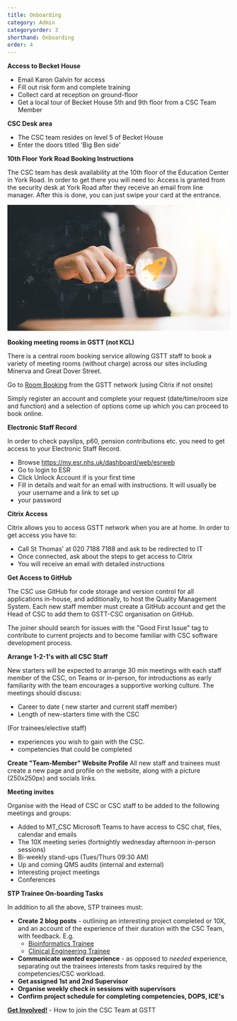 ```yaml
---
title: Onboarding
category: Admin
categoryorder: 3
shorthand: Onboarding
order: 4
---
```


**Access to Becket House**
   - Email Karon Galvin for access
   - Fill out risk form and complete training
   - Collect card at reception on ground-floor
   - Get a local tour of Becket House 5th and 9th floor from a CSC Team Member

**CSC Desk area**
   - The CSC team resides on level 5 of Becket House
   - Enter the doors titled 'Big Ben side'


**10th Floor York Road Booking Instructions**

The CSC team has desk availability at the 10th floor of the Education Center in York Road. In order to get there you 
will need to:
Access is granted from the security desk at York Road after they receive an email from line manager. After this is done,
you can just swipe your card at the entrance.

<p align="center">
<img src="/assets/img/handbook/newstart.jpg" class="img-fluid" title="https://www.vecteezy.com/free-photos">
</p>


**Booking meeting rooms in GSTT (not KCL)** 

There is a central room booking service allowing GSTT staff to book a variety of
meeting rooms (without charge) across our sites including Minerva and Great Dover
Street.

Go to [Room Booking](https://gstt.nhs.micadipr.net/pages/roomMonitoringClients/rmSignIN.asp?return=%2Fpages%2FroomMonitoringClients%2FrmRoomSearchForClients%2Easp%3F) from the GSTT network (using Citrix if not onsite)


Simply register an account and complete your request (date/time/room size and function) and a selection of options come 
up which you can proceed to book online.

**Electronic Staff Record**

In order to check payslips, p60, pension contributions etc. you need to get access to your Electronic Staff Record.
   - Browse https://my.esr.nhs.uk/dashboard/web/esrweb
   - Go to login to ESR
   - Click Unlock Account if is your first time
   - Fill in details and wait for an email with instructions. It will usually be your username and a link to set up 
   - your password

**Citrix Access**

Citrix allows you to access GSTT network when you are at home. In order to get access you have to:  
   - Call St Thomas' at 020 7188 7188 and ask to be redirected to IT
   - Once connected, ask about the steps to get access to Citrix
   - You will receive an email with detailed instructions

**Get Access to GitHub**

The CSC use GitHub for code storage and version control for all applications in-house, and additionally, to host the 
Quality Management System. Each new staff member must create a GitHub account and get the Head of CSC to add them to 
GSTT-CSC organisation on GitHub. 

The joiner should search for issues with the "Good First Issue" tag to contribute to current projects and to become 
familiar with CSC software development process.  

**Arrange 1-2-1's with all CSC Staff**

New starters will be expected to arrange 30 min meetings with each staff member of the CSC, on Teams or in-person, for 
introductions as early familiarity with the team encourages a supportive working culture. The meetings should discuss:

- Career to date ( new starter and current staff member)
- Length of new-starters time with the CSC

(For trainees/elective staff) 
- experiences you wish to gain with the CSC.
- competencies that could be completed

**Create "Team-Member" Website Profile**
All new staff and trainees must create a new page and profile on the website, along with a picture (250x250px) and socials links. 

**Meeting invites**

Organise with the Head of CSC or CSC staff to be added to the following meetings and groups:
- Added to MT_CSC Microsoft Teams to have access to CSC chat, files, calendar and emails
- The 10X meeting series (fortnightly wednesday afternoon in-person sessions)
- Bi-weekly stand-ups (Tues/Thurs 09:30 AM)
- Up and coming QMS audits (internal and external)
- Interesting project meetings
- Conferences 

**STP Trainee On-boarding Tasks**

In addition to all the above, STP trainees must:

- **Create 2 blog posts** - outlining an interesting project completed or 10X, and an account of the experience of their duration with the CSC Team, with feedback. E.g.  
  - [Bioinformatics Trainee](/blogs/2021-08-25-STP_blog_Igor.html)
  - [Clinical Engineering Trainee](/blogs/2022_07-01-STP_blog_Isabella.html)
- **Communicate *wanted* experience** - as opposed to *needed* experience, separating out the trainees interests from tasks required by the competencies/CSC workload.
- **Get assigned 1st and 2nd Supervisor**
- **Organise weekly check in sessions with supervisors**
- **Confirm project schedule for completing competencies, DOPS, ICE's**

[**Get Involved!**](/pages/getinvolved.html) - How to join the CSC Team at GSTT
